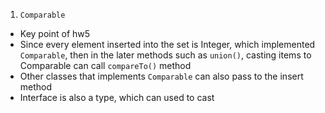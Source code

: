 1. `Comparable`
  - Key point of hw5
  - Since every element inserted into the set is Integer, which implemented `Comparable`, then in the later methods such as `union()`, casting items to Comparable can call `compareTo()` method
  - Other classes that implements `Comparable` can also pass to the insert method
  - Interface is also a type, which can used to cast
